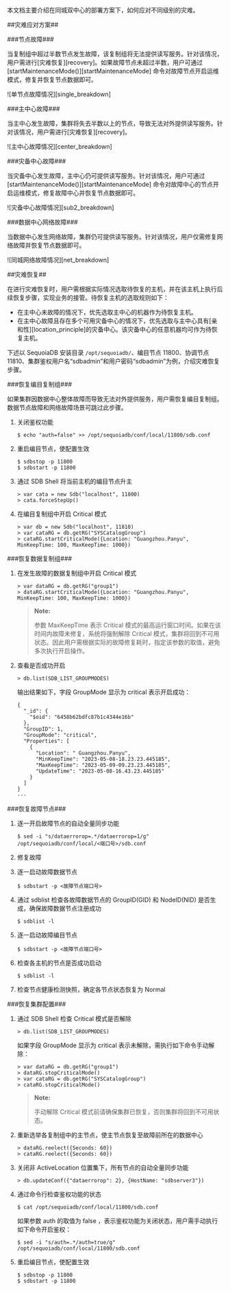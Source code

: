 [^_^]:
    同城双中心部署

本文档主要介绍在同城双中心的部署方案下，如何应对不同级别的灾难。

##灾难应对方案##

###节点故障###

当复制组中超过半数节点发生故障，该复制组将无法提供读写服务。针对该情况，用户需进行[灾难恢复][recovery]。如果故障节点未超过半数，用户可通过 [startMaintenanceMode()][startMaintenanceMode] 命令对故障节点开启运维模式，修复并恢复节点数据即可。

![单节点故障情况][single_breakdown]

###主中心故障###

当主中心发生故障，集群将失去半数以上的节点，导致无法对外提供读写服务。针对该情况，用户需进行[灾难恢复][recovery]。

![主中心故障情况][center_breakdown]

###灾备中心故障###

当灾备中心发生故障，主中心仍可提供读写服务。针对该情况，用户可通过 [startMaintenanceMode()][startMaintenanceMode] 命令对故障中心的节点开启运维模式，修复故障中心并恢复节点数据即可。

![灾备中心故障情况][sub2_breakdown]

###数据中心网络故障###

当数据中心发生网络故障，集群仍可提供读写服务。针对该情况，用户仅需修复网络故障并恢复节点数据即可。

![同城网络故障情况][net_breakdown]

##灾难恢复##

在进行灾难恢复时，用户需根据实际情况选取待恢复的主机，并在该主机上执行后续恢复步骤，实现业务的接管。待恢复主机的选取规则如下：

- 在主中心未故障的情况下，优先选取主中心的机器作为待恢复主机。
- 在主中心故障且存在多个可用灾备中心的情况下，优先选取与主中心具有[亲和性][location_principle]的灾备中心。该灾备中心的任意机器均可作为待恢复主机。

下述以 SequoiaDB 安装目录 `/opt/sequoiadb/`、编目节点 11800、协调节点 11810、集群鉴权用户名“sdbadmin”和用户密码“sdbadmin”为例，介绍灾难恢复步骤。

###恢复编目复制组###

如果集群因数据中心整体故障而导致无法对外提供服务，用户需恢复编目复制组。数据节点故障和网络故障场景可跳过此步骤。

1. 关闭鉴权功能

    ```lang-bash
    $ echo "auth=false" >> /opt/sequoiadb/conf/local/11800/sdb.conf
    ```

2. 重启编目节点，使配置生效

    ```lang-bash
    $ sdbstop -p 11800
    $ sdbstart -p 11800
    ```

3. 通过 SDB Shell 将当前主机的编目节点升主

    ```lang-javascript
    > var cata = new Sdb("localhost", 11800)
    > cata.forceStepUp()
    ```

4. 在编目复制组中开启 Critical 模式

    ```lang-javascript
    > var db = new Sdb("localhost", 11810)
    > var cataRG = db.getRG("SYSCatalogGroup")
    > cataRG.startCriticalMode({Location: "Guangzhou.Panyu", MinKeepTime: 100, MaxKeepTime: 1000})
    ```

###恢复数据复制组###

1. 在发生故障的数据复制组中开启 Critical 模式

    ```lang-javascript
    > var dataRG = db.getRG("group1")
    > dataRG.startCriticalMode({Location: "Guangzhou.Panyu", MinKeepTime: 100, MaxKeepTime: 1000})
    ```

    > **Note:**
    >
    > 参数 MaxKeepTime 表示 Critical 模式的最高运行窗口时间。如果在该时间内故障未修复，系统将强制解除 Critical 模式，集群将回到不可用状态。因此用户需根据实际的故障修复耗时，指定该参数的取值，避免多次执行开启操作。

2. 查看是否成功开启

    ```lang-javascript
    > db.list(SDB_LIST_GROUPMODES)
    ```

    输出结果如下，字段 GroupMode 显示为 critical 表示开启成功：

    ```lang-json
    {
      "_id": {
        "$oid": "6458b62bdfc87b1c4344e16b"
      },
      "GroupID": 1,
      "GroupMode": "critical",
      "Properties": [
        {
          "Location": " Guangzhou.Panyu",
          "MinKeepTime": "2023-05-08-18.23.23.445185",
          "MaxKeepTime": "2023-05-09-09.23.23.445185",
          "UpdateTime": "2023-05-08-16.43.23.445185"
        }
      ]
    }
    ···
    ```

###恢复故障节点###

1. 逐一开启故障节点的自动全量同步功能

    ```lang-bash
    $ sed -i "s/dataerrorop=.*/dataerrorop=1/g" /opt/sequoiadb/conf/local/<端口号>/sdb.conf
    ```

2. 修复故障

3. 逐一启动故障数据节点

    ```lang-bash
    $ sdbstart -p <故障节点端口号>
    ```

4. 通过 sdblist 检查各故障数据节点的 GroupID(GID) 和 NodeID(NID) 是否生成，确保故障数据节点注册成功

    ```lang-bash
    $ sdblist -l
    ```

5. 逐一启动故障编目节点

    ```lang-bash
    $ sdbstart -p <故障节点端口号>
    ```

6. 检查各主机的节点是否成功启动

    ```lang-bash
    $ sdblist -l
    ```

7. 检查节点健康检测快照，确定各节点状态恢复为 Normal

###恢复集群配置###

1. 通过 SDB Shell 检查 Critical 模式是否解除

    ```lang-javascript
    > db.list(SDB_LIST_GROUPMODES)
    ```

    如果字段 GroupMode 显示为 critical 表示未解除，需执行如下命令手动解除：

    ```lang-javascript
    > var dataRG = db.getRG("group1")
    > dataRG.stopCriticalMode()
    > var cataRG = db.getRG("SYSCatalogGroup")
    > cataRG.stopCriticalMode()
    ```

    > **Note:**
    >
    > 手动解除 Critical 模式前请确保集群已恢复，否则集群将回到不可用状态。

2. 重新选举各复制组中的主节点，使主节点恢复至故障前所在的数据中心

    ```lang-javascript
    > dataRG.reelect({Seconds: 60})
    > cataRG.reelect({Seconds: 60})
    ```

3. 关闭非 ActiveLocation 位置集下，所有节点的自动全量同步功能

    ```lang-javascript
    > db.updateConf({"dataerrorop": 2}, {HostName: "sdbserver3"})
    ```

4. 通过命令行检查鉴权功能的状态

    ```lang-bash
    $ cat /opt/sequoiadb/conf/local/11800/sdb.conf
    ```

    如果参数 auth 的取值为 false ，表示鉴权功能为关闭状态，用户需手动执行如下命令开启鉴权：

    ```lang-bash
    $ sed -i "s/auth=.*/auth=true/g" /opt/sequoiadb/conf/local/11800/sdb.conf
    ```

5. 重启编目节点，使配置生效

    ```lang-bash
    $ sdbstop -p 11800
    $ sdbstart -p 11800
    ```



[^_^]:
    本文使用到的所有链接
[twodatacenter_cluster]:images/Distributed_Engine/Maintainance/HA_DR/twodatacenter_cluster.png
[single_breakdown]:images/Distributed_Engine/Maintainance/HA_DR/single_breakdown.png
[sub2_breakdown]:images/Distributed_Engine/Maintainance/HA_DR/sub2_breakdown.png
[net_breakdown]:images/Distributed_Engine/Maintainance/HA_DR/net_breakdown.png
[center_breakdown]:images/Distributed_Engine/Maintainance/HA_DR/center_breakdown.png
[recovery]:manual/Distributed_Engine/Maintainance/HA_DR/twodatacenter.md#灾难恢复
[replication]:manual/Distributed_Engine/Architecture/Replication/architecture.md
[location_principle]:manual/Distributed_Engine/Architecture/Location/location_principle.md#位置亲和性
[startMaintenanceMode]:manual/Manual/Sequoiadb_Command/SdbReplicaGroup/startMaintenanceMode.md